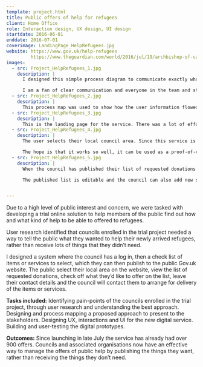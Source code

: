 ```yaml
---
template: project.html
title: Public offers of help for refugees
client: Home Office
role: Interaction design, UX design, UI design
startdate: 2016-06-01
enddate: 2016-07-01
coverimage: LandingPage_HelpRefugees.jpg
website: https://www.gov.uk/help-refugees
         https://www.theguardian.com/world/2016/jul/19/archbishop-of-canterbury-syrian-family-refugee-sponsorship-scheme
images:
  - src: Project_HelpRefugees_1.jpg
    description: |
      I designed this simple process diagram to communicate exactly what the brief was.

      I am a fan of clear communication and everyone in the team and stakeholders having a clear picture of the task at hand.
  - src: Project_HelpRefugees_2.jpg
    description: |
      This process map was used to show how the user information flowed. It was also simplified to help the main stakeholder understand the proposal. 
  - src: Project_HelpRefugees_3.jpg
    description: |
      This is the landing page for the service. There was a lot of effort put into the content design and the layout in order to make it as simple and straight-forward as possible.
  - src: Project_HelpRefugees_4.jpg
    description: |
      The user selects their local council area. Since this service is a trial, there are only a certain number of councils currently signed up.

      The hope is that it works so well, it can be used as a proof-of-concept for rolling it out to many other councils in the UK.
  - src: Project_HelpRefugees_5.jpg
    description: |
      When the council has published their list of requested donations and services, the public can then choose what they’d like to offer.

      The published list is editable and the council can also add new sections.


---
```

Due to a high level of public interest and concern, we were tasked with developing a trial online solution to help members of the public find out how and what kind of help to be able to offered to refugees. 

User research identified that councils enrolled in the trial project needed a way to tell the public what they wanted to help their newly arrived refugees, rather than receive lots of things that they didn’t need. 

I designed a system where the council has a log in, then a check list of items or services to select, which they can then publish to the public Gov.uk website. The public select their local area on the website, view the list of requested donations, check off what they’d like to offer on the list, leave their contact details and the council will contact them to arrange for delivery of the items or services.

**Tasks included:**
Identifying pain-points of the councils enrolled in the trial project, through user research and understanding the best approach. Designing and process mapping a proposed approach to present to the stakeholders. Designing UX, interactions and UI for the new digital service. Building and user-testing the digital prototypes.

**Outcomes:**
Since launching in late July the service has already had over 900 offers. Councils and associated organisations now have an effective way to manage the offers of public help by publishing the things they want, rather than receiving the things they don’t need.